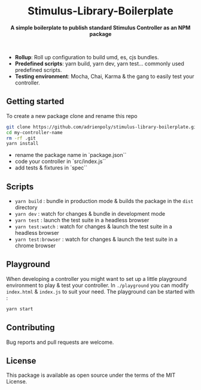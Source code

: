 <h1 align="center">Stimulus-Library-Boilerplate</h1>

<p align="center">
  <b>A simple boilerplate to publish standard Stimulus Controller as an NPM package</b></br>
</p>

<br />

- **Rollup**: Roll up configuration to build umd, es, cjs bundles.
- **Predefined scripts**: yarn build, yarn dev, yarn test... commonly used predefined scripts.
- **Testing environment**: Mocha, Chai, Karma & the gang to easily test your controller.

## Getting started

To create a new package clone and rename this repo

```bash
git clone https://github.com/adrienpoly/stimulus-library-boilerplate.git my-controller-name
cd my-controller-name
rm -rf .git
yarn install
```

- rename the package name in `package.json``
- code your controller in `src/index.js``
- add tests & fixtures in `spec``

## Scripts

- `yarn build` : bundle in production mode & builds the package in the `dist` directory
- `yarn dev` : watch for changes & bundle in development mode
- `yarn test` : launch the test suite in a headless browser
- `yarn test:watch` : watch for changes & launch the test suite in a headless browser
- `yarn test:browser` : watch for changes & launch the test suite in a chrome browser

## Playground

When developing a controller you might want to set up a little playground environment to play & test your controller.
In `./playground` you can modify `index.html` & `index.js` to suit your need.
The playground can be started with :

```bash
yarn start
```

## Contributing

Bug reports and pull requests are welcome.

## License

This package is available as open source under the terms of the MIT License.
